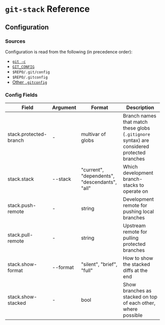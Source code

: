 # `git-stack` Reference

## Configuration

### Sources

Configuration is read from the following (in precedence order):
- [`git -c`](https://git-scm.com/docs/git#Documentation/git.txt--cltnamegtltvaluegt)
- [`GIT_CONFIG`](https://git-scm.com/docs/git-config#Documentation/git-config.txt-GITCONFIGCOUNT)
- `$REPO/.git/config`
- `$REPO/.gitconfig`
- [Other `.gitconfig`](https://git-scm.com/docs/git-config#FILES)

### Config Fields

| Field                  | Argument | Format                    | Description |
|------------------------|----------|---------------------------|-------------|
| stack.protected-branch | \-       | multivar of globs         | Branch names that match these globs (`.gitignore` syntax) are considered protected branches |
| stack.stack            | --stack  | "current", "dependents", "descendants", "all" | Which development branch-stacks to operate on |
| stack.push-remote      | \-       | string                    | Development remote for pushing local branches |
| stack.pull-remote      | \-       | string                    | Upstream remote for pulling protected branches |
| stack.show-format      | --format | "silent", "brief", "full" | How to show the stacked diffs at the end |
| stack.show-stacked     | \-       | bool                      | Show branches as stacked on top of each other, where possible |

